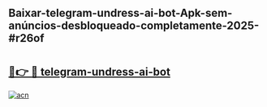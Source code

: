 ## Baixar-telegram-undress-ai-bot-Apk-sem-anúncios-desbloqueado-completamente-2025-#r26of

# <h2><a href="https://ainizakaria.my?title=telegram-undress-ai-bot&ref=22M">🔗👉 🔴 telegram-undress-ai-bot</a></h2>

[![acn](https://github.com/user-attachments/assets/0f9c940e-d8b0-45ae-aac7-cd30a18b3e1c)](https://ainizakaria.my?title=telegram-undress-ai-bot&ref=22M)

